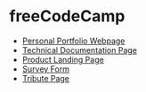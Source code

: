 <h1>freeCodeCamp</h1>
<ul>
  <li><a href="https://khalilagazal.github.io/playground/freecodecamp/portfolio-page/" target="_blank">Personal Portfolio Webpage</a></li>
  <li><a href="https://khalilagazal.github.io/playground/freecodecamp/documentation-page/" target="_blank">Technical Documentation Page</a></li>
  <li><a href="https://khalilagazal.github.io/playground/freecodecamp/landing-page/" target="_blank">Product Landing Page</a></li>
  <li><a href="https://khalilagazal.github.io/playground/freecodecamp/survey-form/" target="_blank">Survey Form</a></li>
  <li><a href="https://khalilagazal.github.io/playground/freecodecamp/tribute-page/" target="_blank">Tribute Page</a></li>
</ul>
